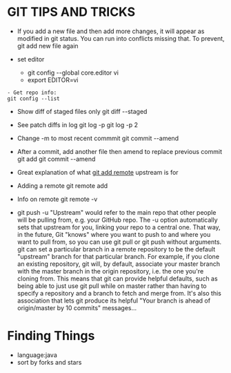 GIT TIPS AND TRICKS
===================

- If you add a new file and then add more changes, it will appear as modified in git status.  You can run into conflicts missing that.  To prevent, git add new file again

- set editor
    - git config --global core.editor vi
    - export EDITOR=vi

````
- Get repo info:
git config --list
````
- Show diff of staged files only
git diff --staged

- See patch diffs in log
git log -p 
git log -p 2

- Change -m to most recent commmit
git commit --amend

- After a commit, add another file then amend to replace previous commit
git add <forgottenfile>
git commit --amend

- Great explanation of what [git add remote](https://help.github.com/articles/fork-a-repo) upstream is for

- Adding a remote
git remote add <remote name> <git url>

- Info on remote
git remote -v

- git push -u
"Upstream" would refer to the main repo that other people will be pulling from, e.g. your GitHub repo. The -u option automatically sets that upstream for you, linking your repo to a central one. That way, in the future, Git "knows" where you want to push to and where you want to pull from, so you can use git pull or git push without arguments. 
git can set a particular branch in a remote repository to be the default "upstream" branch for that particular branch. For example, if you clone an existing repository, git will, by default, associate your master branch with the master branch in the origin repository, i.e. the one you're cloning from. This means that git can provide helpful defaults, such as being able to just use git pull while on master rather than having to specify a repository and a branch to fetch and merge from. It's also this association that lets git produce its helpful "Your branch is ahead of origin/master by 10 commits" messages...

Finding Things
=============
- language:java
- sort by forks and stars
